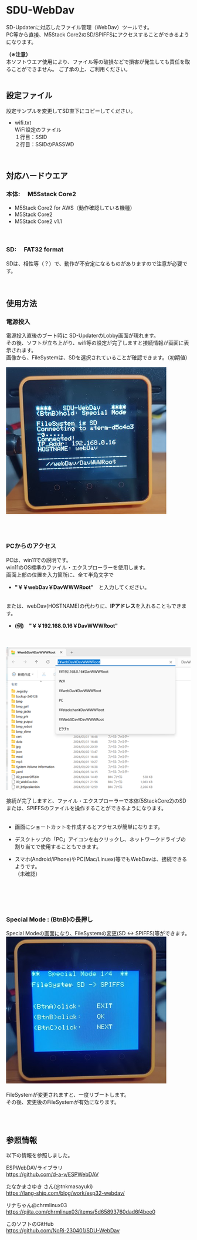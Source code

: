 # SDU-WebDav

SD-Updaterに対応したファイル管理（WebDav）ツールです。<br>
PC等から直接、M5Stack Core2のSD/SPIFFSにアクセスすることができるようになります。<br>


<b>（※注意）</b><br>
本ソフトウエア使用により、ファイル等の破損などで損害が発生しても責任を取ることができません。
ご了承の上、ご利用ください。<br>
<br>



## 設定ファイル
設定サンプルを変更してSD直下にコピーしてください。<br>
  
- wifi.txt<br>
  WiFi設定のファイル<br>
  １行目：SSID<br>
  ２行目：SSIDのPASSWD<br>

<br>  

## 対応ハードウエア
### 本体:　 M5Sstack Core2
- M5Stack Core2 for AWS（動作確認している機種）<br>
- M5Stack Core2 <br>
- M5Stack Core2 v1.1　<br>
<br>

### SD:　 FAT32 format
SDは、相性等（？）で、動作が不安定になるものがありますので注意が必要です。</b><br>
<br><br>



## 使用方法
### 電源投入
電源投入直後のブート時に SD-UpdaterのLobby画面が現れます。<br>
その後、ソフトが立ち上がり、wifi等の設定が完了しますと接続情報が画面に表示されます。<br>
画像から、FileSystemは、SDを選択されていることが確認できます。（初期値）<br><br>
![画像](images/s-webdav01.jpg)<br><br>

<br>

### PCからのアクセス
PCは、win11での説明です。<br>
win11のOS標準のファイル・エクスプローラーを使用します。<br>
画面上部の位置を入力箇所に、全て半角文字で<br>
 - <b>"￥￥webDav￥DavWWWRoot"</b>　と入力してください。<br><br>

または、webDav(HOSTNAME)の代わりに、<b>IPアドレス</b>を入れることもできます。<br>
 - <b>(例)　"￥￥192.168.0.16￥DavWWWRoot"</b>

<br><br>
![画像](images/s-pc01.png )<br>

接続が完了しますと、ファイル・エクスプローラーで本体(5StackCore2)のSDまたは、SPIFFSのファイルを操作することができるようになります。<br><br>

 - 画面にショートカットを作成するとアクセスが簡単になります。<br>

 - デスクトップの「PC」アイコンを右クリックし、ネットワークドライブの割り当てで使用することもできます。<br>

 - スマホ(Android/iPhone)やPC(Mac/Linuex)等でもWebDavは、接続できるようです。<br>
 （未確認）<br>
 <br>

<br><br>

### Special Mode : (BtnB)の長押し<br>
Special Modeの画面になり、FileSystemの変更(SD <-> SPIFFS)等ができます。<br>
![画像](images/s-webdav02.jpg )<br>
<br>
FileSystemが変更されますと、一度リブートします。<br>
その後、変更後のFileSystemが有効になります。<br>

<br><br>

## 参照情報
以下の情報を参照しました。<br>

ESPWebDAVライブラリ<br>
https://github.com/d-a-v/ESPWebDAV<br>

たなかまさゆき さん(@tnkmasayuki)<br>
https://lang-ship.com/blog/work/esp32-webdav/<br>

リナちゃん@chrmlinux03<br>
https://qiita.com/chrmlinux03/items/5d65893760dad6f4bee0<br>

このソフトのGitHub<br>
https://github.com/NoRi-230401/SDU-WebDav<br>

<br><br><br>